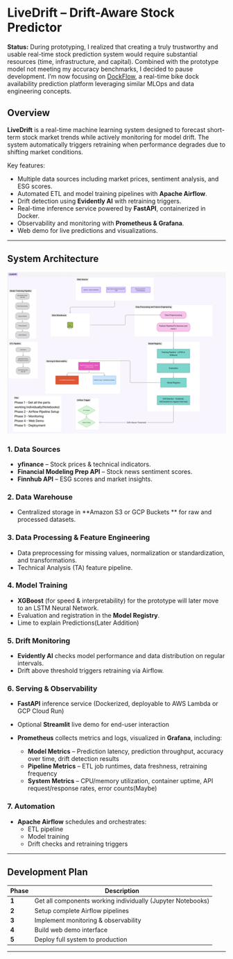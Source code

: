 # LiveDrift – Drift-Aware Stock Predictor

**Status:** During prototyping, I realized that creating a truly trustworthy and usable real-time stock prediction system would require substantial resources (time, infrastructure, and capital). Combined with the prototype model not meeting my accuracy benchmarks, I decided to pause development. I’m now focusing on [DockFlow](https://github.com/ByteMaverick/DockFlow), a real-time bike dock availability prediction platform leveraging similar MLOps and data engineering concepts.



## Overview
**LiveDrift** is a real-time machine learning system designed to forecast short-term stock market trends while actively monitoring for model drift. The system automatically triggers retraining when performance degrades due to shifting market conditions.

Key features:
- Multiple data sources including market prices, sentiment analysis, and ESG scores.
- Automated ETL and model training pipelines with **Apache Airflow**.
- Drift detection using **Evidently AI** with retraining triggers.
- Real-time inference service powered by **FastAPI**, containerized in Docker.
- Observability and monitoring with **Prometheus & Grafana**.
- Web demo for live predictions and visualizations.

---

##  System Architecture

<a >
  <img src="/System-Architecture.png" alt="Demo" width="700">
</a>

### 1. Data Sources
- **yfinance** – Stock prices & technical indicators.
- **Financial Modeling Prep API** – Stock news sentiment scores.
- **Finnhub API** – ESG scores and market insights.

### 2. Data Warehouse
- Centralized storage in **Amazon S3 or GCP Buckets ** for raw and processed datasets.

### 3. Data Processing & Feature Engineering
- Data preprocessing for missing values, normalization or standardization, and transformations.
- Technical Analysis (TA) feature pipeline.

### 4. Model Training
- **XGBoost** (for speed & interpretability) for the prototype will later move to an LSTM Neural Network.
- Evaluation and registration in the **Model Registry**.
- Lime to explain Predictions(Later Addition)

### 5. Drift Monitoring
- **Evidently AI** checks model performance and data distribution on regular intervals.
- Drift above threshold triggers retraining via Airflow.

### 6. Serving & Observability
- **FastAPI** inference service (Dockerized, deployable to AWS Lambda or GCP Cloud Run)  
- Optional **Streamlit** live demo for end-user interaction  
- **Prometheus** collects metrics and logs, visualized in **Grafana**, including:

  - **Model Metrics** – Prediction latency, prediction throughput, accuracy over time, drift detection results  
  - **Pipeline Metrics** – ETL job runtimes, data freshness, retraining frequency  
  - **System Metrics** – CPU/memory utilization, container uptime, API request/response rates, error counts(Maybe)



### 7. Automation
- **Apache Airflow** schedules and orchestrates:
  - ETL pipeline
  - Model training
  - Drift checks and retraining triggers

---

##  Development Plan

| Phase  | Description |
|--------|-------------|
| **1**  | Get all components working individually (Jupyter Notebooks) |
| **2**  | Setup complete Airflow pipelines |
| **3**  | Implement monitoring & observability |
| **4**  | Build web demo interface |
| **5**  | Deploy full system to production |

---


